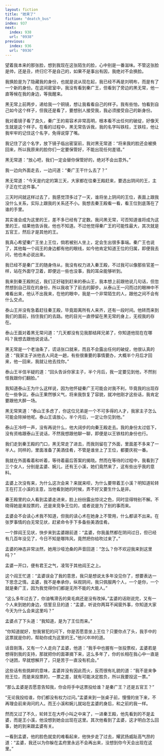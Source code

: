 ```yaml
---
layout: fiction
title: "她来了"
fiction: "deatch_bus"
index: 937
next:
  index: 938
  url: "0938"
previous:
  index: 936
  url: "0936"
---
```

望着我本来的那张脸，想到我现在这张陌生的脸，心中别是一番滋味。不管这张脸是帅，还是丑，终归它不是自己的，如果不是事出有因，我绝对不会换脸。

我换脸是为了隐藏我的身份，也就是说从现在起，我已经不再是刘明布，而是有了一个新的身份。在这间密室中，我没有看到秦广王，但看到了旁边的黑无常，他一直等候在我的身边，等我醒来。

黑无常上前两步，递给我一个铜镜，想让我看看自己的样子。我有些怕，怕看到自己如今这个样子，但我还是看了，要想别人接受我，我必须接受自己的新身份。

我对着镜子看了良久，秦广王的易容术非常高明，根本看不出任何的破绽，好像天生就是这个样子。在看的过程中，黑无常告诉我，我的名字叫铁柱，王铁柱，他让我牢牢的记住这个名字，免得说穿了嘴。

我记住了这个名字，放下镜子临出密室前，我对黑无常道：“将来我的脸还会被换回来，所以我原来的脸你们一定要保管好，不能出现任何差错。”

黑无常道：“放心吧，我们一定会替你保管好的，绝对不会出意外。”

我一边向外面走去，一边问道：“秦广王干什么去了？”

黑无常道：“今天是约定的第三天，大家都在往秦王殿赶来，要选出阴间的王，主子正在忙这件事。”

三天时间就这样过去了，我感觉顶多过了一天，谁将坐上阴间的王位，表面上跟我没什么关系，实际上跟我的关系还不小。我想去秦王殿看一看，看王位到底落在了谁的手里。

其实谁会成为这里的王，差不多已经有了定数。我问黑无常，可否知道谁将成为这里的王，结果他告诉我，他也不知道。不过他觉得秦广王的可能性最大，其次就是五官王，然后才是其他的王。

我真心希望秦广王坐上王位，倘若被别人坐上，定会生出很多事端。秦广王也说了，其他每一个阎王的身边都有他的眼线，如今他肯定知道王位的归属，即便我去问，他也未必说出来。

我已经不是秦广王的随身侍从，我没有权力进入秦王殿，不过我可以像那些官差一样，站在外面守卫着，即便远一些也没事，我的耳朵能够听到。

我来到秦王殿附近，我们正好碰到赶来的泰山王，我本想上前跟他说几句话，但忽然想到自己现在的身份，所以我收下了前去的脚步。从泰山王一闪而过的眼神中不难看出来，他认不出我来，在他的眼中，我是一个非常陌生的人，跟他之间不会有什么交点。

泰山王并没有急着赶往秦王殿，毕竟距离所有人来齐，还有一段时间。他转而来到我们的面前，挡住我们的去路。他的目光一直停留在黑无常的身上，无视我的存在。

泰山王面对着黑无常问道：“几天都没有见我那结拜兄弟了，你知道他现在在哪吗？我想去跟他说说话。”

黑无常是一个老油条了，谎话张口就来，而且不会露出任何的破绽，他很认真的道：“我家主子派他去人间走一趟，有些很重要的事情要办，大概半个月后才回来，他一回来，我就让他去找你。”

泰山王半信半疑的道：“回头告诉你家主子，半个月后，我一定要见到他，不然别怪我跟你们翻脸。”

我知道泰山王为什么这样说，因为他怀疑秦广王可能会对我不利，毕竟我的出现存在一些争议。泰山王果然够义气，将来我恢复了容貌，就冲他刚才这些话，我肯定要跟他大醉一场。

黑无常笑道：“泰山王多虑了，你这位兄弟是一个不可多得的人才，我家主子怎么可能会除掉他呢。泰山王请放心，半个月后，一定让你见到他。”

泰山王冷哼一声，没有再说什么，他大阔步的向秦王殿走去。我的身份太过低下，没有资格跟泰山王说话，不然我想跟他聊一聊，即便是以王铁柱的身份也行。

我们走到秦王殿的门口，黑无常走了进去，而我则留在了外面，里面差不多来了一半人。同样的，里面准备了美酒佳肴，不管是谁坐上了王位，都要庆祝一番。

我就在外面看着和听着，等待着最后答案的揭晓。然而在等待的过程中，我看到了三个女人，分别是孟婆、婉儿，还有王小溪，她们竟然来了，这有些出乎我的意料。

孟婆上次没有来，为什么这次会来？来就来呗，为什么要带着王小溪？明知道轮转王在打王小溪的主意，当他看到她的时候，弄不好又要生什么是非。

秦王殿里的众人看到孟婆走进来，脸上纷纷露出惊诧之色，同时显得特别不解。不晓得她是来投票的，还是来竞争王位的，或者说是为了别的事而来。

孟婆会不会读心术我不知道，但我的读心术在她身上不管用，什么都读不出来。在张罗事情的白无常见状，赶紧命令手下多备些美酒佳肴。

一个胖阎王见状，快步来到孟婆跟前道：“孟婆，你我虽然都在阴间过日，但已经有几百年没见了，今日不知是哪阵风，竟然把你给吹过来了。”

孟婆的神态非常淡然，她用沙哑沧桑的声音回道：“怎么？你不欢迎我来到这里吗？”

孟婆一开口，便有君王之气，凌驾于其他阎王之上。

这个阎王忙道：“孟婆误会了我的意思，我只是想说太多年没见你了，想要表达一下思念之情。孟婆，我不是奉承你，纵观阴间，我只佩服两个人，一个是你，一个就是秦广王，因为我觉得你们都是无所不能的大能人。”

“这么多年过去了，你油嘴滑舌的臭毛病还是没有改掉。”孟婆的话刚说完，又有一个人来到她的身边，信誓旦旦的道：“孟婆，听说你两耳不闻窗外事，你知道大家今天为什么会来这里吗？”

孟婆点了下头道：“我知道，是为了王位而来。”

“你知道就好，恕我冒犯的问下，你是否愿意坐上王位？只要你点了头，我手中的这票就是你的，帮助你成为这里的王。”他兴冲冲的道。

话音刚落，又有一个人走向了孟婆，他道：“我手中也握有一张投票权，孟婆若是想得到我的支持，那就把你的面罩摘下来，这么多年了，你的长相在我心中一直是个谜团，早就想解开了，只是苦于一直没有机会。”

这些话有些挑衅的意味，孟婆并没有因此而火，反而很有礼貌的道：“我不是来争抢王位，而是来投票的，一票之差，就有可能决定胜负，所以我要投这一票。”

“那么孟婆是否愿意告知我，你会将手中这票投给谁？是秦广王？还是五官王？”

“无论我投给谁，你们都没有权力过问。”孟婆来到一张桌子前，慢慢的坐下来，不再理会前来询问的人。而王小溪和婉儿就站在孟婆的身后，和之前的我一样。

然而又过了不久，轮转王在大呼小叫之中来了，一进秦王殿，他先看到的不是孟婆，而是王小溪，他没想到她会出现在这里。其次他看到了孟婆，这才明白怎么回事，她的到来跟孟婆有关。

一看到孟婆，他的脸色就变的难看起来，他快步走了过去，耀武扬威趾高气昂的道：“孟婆，我还以为你躲在孟府里永远不会再出来，没想到你今天会出现在这里。”